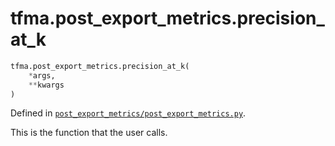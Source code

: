 <div itemscope itemtype="http://developers.google.com/ReferenceObject">
<meta itemprop="name" content="tfma.post_export_metrics.precision_at_k" />
<meta itemprop="path" content="Stable" />
</div>

# tfma.post_export_metrics.precision_at_k

``` python
tfma.post_export_metrics.precision_at_k(
    *args,
    **kwargs
)
```



Defined in [`post_export_metrics/post_export_metrics.py`](https://github.com/tensorflow/model-analysis/tree/master/tensorflow_model_analysis/post_export_metrics/post_export_metrics.py).

<!-- Placeholder for "Used in" -->

This is the function that the user calls.